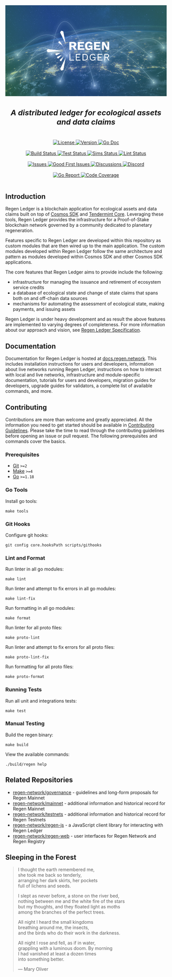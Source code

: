 <div align="center" style="font-size:20px">
    <img alt="Issues" src="docs/.vuepress/public/regen-ledger.png" />
    <h3>
        <i>A distributed ledger for ecological assets and data claims</i>
    </h3>
</div>
<br />
<div align="center">
    <a href="https://github.com/regen-network/regen-ledger/blob/main/LICENSE">
        <img alt="License" src="https://img.shields.io/badge/License-Apache%202.0-blue" />
    </a>
    <a href="https://github.com/regen-network/regen-ledger/releases/latest">
        <img alt="Version" src="https://img.shields.io/github/tag/regen-network/regen-ledger" />
    </a>
    <a href="https://pkg.go.dev/github.com/regen-network/regen-ledger/v4">
        <img alt="Go Doc" src="https://pkg.go.dev/badge/github.com/regen-network/regen-ledger/v4" />
    </a>
</div>
<br />
<div align="center">
    <a href="https://github.com/regen-network/regen-ledger/commits/main">
        <img alt="Build Status" src="https://github.com/regen-network/regen-ledger/workflows/Build/badge.svg" />
    </a>
    <a href="https://github.com/regen-network/regen-ledger/commits/main">
        <img alt="Test Status" src="https://github.com/regen-network/regen-ledger/workflows/Tests/badge.svg" />
    </a>
    <a href="https://github.com/regen-network/regen-ledger/commits/main">
        <img alt="Sims Status" src="https://github.com/regen-network/regen-ledger/workflows/Sims/badge.svg" />
    </a>
    <a href="https://github.com/regen-network/regen-ledger/commits/main">
        <img alt="Lint Status" src="https://github.com/regen-network/regen-ledger/workflows/Lint/badge.svg" />
    </a>
</div>
<br />
<div align="center">
    <a href="https://github.com/regen-network/regen-ledger/issues">
        <img alt="Issues" src="https://img.shields.io/github/issues/regen-network/regen-ledger?color=blue" />
    </a>
    <a href="https://github.com/regen-network/regen-ledger/issues?q=is%3Aissue+is%3Aopen+label%3A%22good+first+issue%22">
        <img alt="Good First Issues" src="https://img.shields.io/github/issues/regen-network/regen-ledger/good%20first%20issue?color=blue" />
    </a>
    <a href="https://github.com/regen-network/regen-ledger/discussions">
        <img alt="Discussions" src="https://img.shields.io/github/discussions/regen-network/regen-ledger?color=blue" />
    </a>
    <a href="https://discord.gg/regen-network">
        <img alt="Discord" src="https://img.shields.io/discord/684494798358315010?color=blue" />
    </a>
</div>
<br />
<div align="center">
    <a href="https://goreportcard.com/report/github.com/regen-network/regen-ledger">
        <img alt="Go Report" src="https://goreportcard.com/badge/github.com/regen-network/regen-ledger" />
    </a>
    <a href="https://codecov.io/gh/regen-network/regen-ledger">
        <img alt="Code Coverage" src="https://codecov.io/gh/regen-network/regen-ledger/branch/main/graph/badge.svg" />
    </a>
</div>
<br />

## Introduction

Regen Ledger is a blockchain application for ecological assets and data claims built on top of [Cosmos SDK](http://github.com/cosmos/cosmos-sdk) and [Tendermint Core](http://github.com/tendermint/tendermint). Leveraging these tools, Regen Ledger provides the infrastructure for a Proof-of-Stake blockchain network governed by a community dedicated to planetary regeneration.

Features specific to Regen Ledger are developed within this repository as custom modules that are then wired up to the main application. The custom modules developed within Regen Ledger follow the same architecture and pattern as modules developed within Cosmos SDK and other Cosmos SDK applications.

The core features that Regen Ledger aims to provide include the following:

- infrastructure for managing the issuance and retirement of ecosystem service credits
- a database of ecological state and change of state claims that spans both on and off-chain data sources
- mechanisms for automating the assessment of ecological state, making payments, and issuing assets

Regen Ledger is under heavy development and as result the above features are implemented to varying degrees of completeness. For more information about our approach and vision, see [Regen Ledger Specification](specs/regen-ledger.md).

## Documentation

Documentation for Regen Ledger is hosted at [docs.regen.network](https://docs.regen.network). This includes installation instructions for users and developers, information about live networks running Regen Ledger, instructions on how to interact with local and live networks, infrastructure and module-specific documentation, tutorials for users and developers, migration guides for developers, upgrade guides for validators, a complete list of available commands, and more.

## Contributing

Contributions are more than welcome and greatly appreciated. All the information you need to get started should be available in [Contributing Guidelines](./CONTRIBUTING.md). Please take the time to read through the contributing guidelines before opening an issue or pull request. The following prerequisites and commands cover the basics.

### Prerequisites

- [Git](https://git-scm.com) `>=2`
- [Make](https://www.gnu.org/software/make/) `>=4`
- [Go](https://golang.org/) `>=1.18`

### Go Tools

Install go tools:

```
make tools
```

### Git Hooks

Configure git hooks:

```
git config core.hooksPath scripts/githooks
```

### Lint and Format

Run linter in all go modules:

```
make lint
```

Run linter and attempt to fix errors in all go modules:

```
make lint-fix
```

Run formatting in all go modules:

```
make format
```

Run linter for all proto files:

```
make proto-lint
```

Run linter and attempt to fix errors for all proto files:

```
make proto-lint-fix
```

Run formatting for all proto files:

```
make proto-format
```

### Running Tests

Run all unit and integrations tests:

```
make test
```

### Manual Testing

Build the regen binary:

```
make build
```

View the available commands:

```
./build/regen help
```

## Related Repositories

- [regen-network/governance](https://github.com/regen-network/governance) - guidelines and long-form proposals for Regen Mainnet
- [regen-network/mainnet](https://github.com/regen-network/mainnet) - additional information and historical record for Regen Mainnet
- [regen-network/testnets](https://github.com/regen-network/testnets) - additional information and historical record for Regen Testnets
- [regen-network/regen-js](https://github.com/regen-network/regen-js) - a JavaScript client library for interacting with Regen Ledger
- [regen-network/regen-web](https://github.com/regen-network/regen-web) - user interfaces for Regen Network and Regen Registry

## Sleeping in the Forest

> I thought the earth remembered me,  
> she took me back so tenderly,  
> arranging her dark skirts, her pockets  
> full of lichens and seeds.  
>
> I slept as never before, a stone on the river bed,  
> nothing between me and the white fire of the stars  
> but my thoughts, and they floated light as moths  
> among the branches of the perfect trees.  
>
> All night I heard the small kingdoms  
> breathing around me, the insects,  
> and the birds who do their work in the darkness.  
>
> All night I rose and fell, as if in water,  
> grappling with a luminous doom. By morning  
> I had vanished at least a dozen times  
> into something better.  
> 
> ― Mary Oliver
